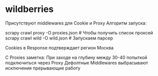 # wildberries

Присутствуют middlewares для Cookie и Proxy
Алгоритм запуска:

scrapy crawl proxy -O proxies.json # Чтобы получить список проксей
scrapy crawl wild -O wild.json # Запускаем парсер

Cookies в Response подтверждает регион Москва

С Proxies заметка:
  При заходе на глубину между 30-40 попыткой подключиться через Proxy
  Дефолтные Middlewares выбрасывают исключения прерывающие работу 
 
